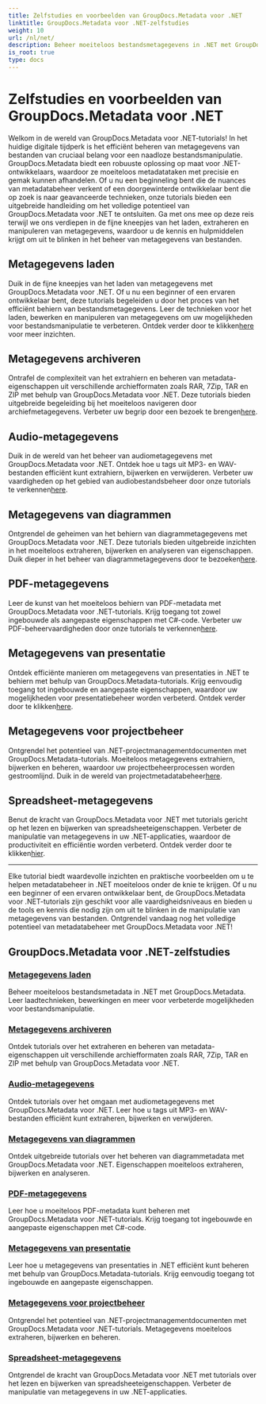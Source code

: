 ```yaml
---
title: Zelfstudies en voorbeelden van GroupDocs.Metadata voor .NET
linktitle: GroupDocs.Metadata voor .NET-zelfstudies
weight: 10
url: /nl/net/
description: Beheer moeiteloos bestandsmetagegevens in .NET met GroupDocs.Metadata. Leer laadtechnieken, bewerkingen en meer voor verbeterde mogelijkheden voor bestandsmanipulatie.
is_root: true
type: docs
---
```

# Zelfstudies en voorbeelden van GroupDocs.Metadata voor .NET

Welkom in de wereld van GroupDocs.Metadata voor .NET-tutorials! In het huidige digitale tijdperk is het efficiënt beheren van metagegevens van bestanden van cruciaal belang voor een naadloze bestandsmanipulatie. GroupDocs.Metadata biedt een robuuste oplossing op maat voor .NET-ontwikkelaars, waardoor ze moeiteloos metadatataken met precisie en gemak kunnen afhandelen. Of u nu een beginneling bent die de nuances van metadatabeheer verkent of een doorgewinterde ontwikkelaar bent die op zoek is naar geavanceerde technieken, onze tutorials bieden een uitgebreide handleiding om het volledige potentieel van GroupDocs.Metadata voor .NET te ontsluiten. Ga met ons mee op deze reis terwijl we ons verdiepen in de fijne kneepjes van het laden, extraheren en manipuleren van metagegevens, waardoor u de kennis en hulpmiddelen krijgt om uit te blinken in het beheer van metagegevens van bestanden.

## Metagegevens laden  
Duik in de fijne kneepjes van het laden van metagegevens met GroupDocs.Metadata voor .NET. Of u nu een beginner of een ervaren ontwikkelaar bent, deze tutorials begeleiden u door het proces van het efficiënt behiern van bestandsmetagegevens. Leer de technieken voor het laden, bewerken en manipuleren van metagegevens om uw mogelijkheden voor bestandsmanipulatie te verbeteren. Ontdek verder door te klikken[here](./metadata-loading/) voor meer inzichten.

## Metagegevens archiveren  
 Ontrafel de complexiteit van het extrahiern en beheren van metadata-eigenschappen uit verschillende archiefformaten zoals RAR, 7Zip, TAR en ZIP met behulp van GroupDocs.Metadata voor .NET. Deze tutorials bieden uitgebreide begeleiding bij het moeiteloos navigeren door archiefmetagegevens. Verbeter uw begrip door een bezoek te brengen[here](./archive-metadata/).

## Audio-metagegevens  
 Duik in de wereld van het beheer van audiometagegevens met GroupDocs.Metadata voor .NET. Ontdek hoe u tags uit MP3- en WAV-bestanden efficiënt kunt extrahiern, bijwerken en verwijderen. Verbeter uw vaardigheden op het gebied van audiobestandsbeheer door onze tutorials te verkennen[here](./audio-metadata/).

## Metagegevens van diagrammen  
Ontgrendel de geheimen van het behiern van diagrammetagegevens met GroupDocs.Metadata voor .NET. Deze tutorials bieden uitgebreide inzichten in het moeiteloos extraheren, bijwerken en analyseren van eigenschappen. Duik dieper in het beheer van diagrammetagegevens door te bezoeken[here](./diagram-metadata/).

## PDF-metagegevens  
 Leer de kunst van het moeiteloos behiern van PDF-metadata met GroupDocs.Metadata voor .NET-tutorials. Krijg toegang tot zowel ingebouwde als aangepaste eigenschappen met C#-code. Verbeter uw PDF-beheervaardigheden door onze tutorials te verkennen[here](./pdf-metadata/).

## Metagegevens van presentatie  
 Ontdek efficiënte manieren om metagegevens van presentaties in .NET te behiern met behulp van GroupDocs.Metadata-tutorials. Krijg eenvoudig toegang tot ingebouwde en aangepaste eigenschappen, waardoor uw mogelijkheden voor presentatiebeheer worden verbeterd. Ontdek verder door te klikken[here](./presentation-metadata/).

## Metagegevens voor projectbeheer  
 Ontgrendel het potentieel van .NET-projectmanagementdocumenten met GroupDocs.Metadata-tutorials. Moeiteloos metagegevens extrahiern, bijwerken en beheren, waardoor uw projectbeheerprocessen worden gestroomlijnd. Duik in de wereld van projectmetadatabeheer[here](./project-management-metadata/).

## Spreadsheet-metagegevens  
Benut de kracht van GroupDocs.Metadata voor .NET met tutorials gericht op het lezen en bijwerken van spreadsheeteigenschappen. Verbeter de manipulatie van metagegevens in uw .NET-applicaties, waardoor de productiviteit en efficiëntie worden verbeterd. Ontdek verder door te klikken[hier](./spreadsheet-metadata/).

----
Elke tutorial biedt waardevolle inzichten en praktische voorbeelden om u te helpen metadatabeheer in .NET moeiteloos onder de knie te krijgen. Of u nu een beginner of een ervaren ontwikkelaar bent, de GroupDocs.Metadata voor .NET-tutorials zijn geschikt voor alle vaardigheidsniveaus en bieden u de tools en kennis die nodig zijn om uit te blinken in de manipulatie van metagegevens van bestanden. Ontgrendel vandaag nog het volledige potentieel van metadatabeheer met GroupDocs.Metadata voor .NET! 

## GroupDocs.Metadata voor .NET-zelfstudies
### [Metagegevens laden](./metadata-loading/)
Beheer moeiteloos bestandsmetadata in .NET met GroupDocs.Metadata. Leer laadtechnieken, bewerkingen en meer voor verbeterde mogelijkheden voor bestandsmanipulatie.
### [Metagegevens archiveren](./archive-metadata/)
Ontdek tutorials over het extraheren en beheren van metadata-eigenschappen uit verschillende archiefformaten zoals RAR, 7Zip, TAR en ZIP met behulp van GroupDocs.Metadata voor .NET.
### [Audio-metagegevens](./audio-metadata/)
Ontdek tutorials over het omgaan met audiometagegevens met GroupDocs.Metadata voor .NET. Leer hoe u tags uit MP3- en WAV-bestanden efficiënt kunt extraheren, bijwerken en verwijderen.
### [Metagegevens van diagrammen](./diagram-metadata/)
Ontdek uitgebreide tutorials over het beheren van diagrammetadata met GroupDocs.Metadata voor .NET. Eigenschappen moeiteloos extraheren, bijwerken en analyseren.
### [PDF-metagegevens](./pdf-metadata/)
Leer hoe u moeiteloos PDF-metadata kunt beheren met GroupDocs.Metadata voor .NET-tutorials. Krijg toegang tot ingebouwde en aangepaste eigenschappen met C#-code.
### [Metagegevens van presentatie](./presentation-metadata/)
Leer hoe u metagegevens van presentaties in .NET efficiënt kunt beheren met behulp van GroupDocs.Metadata-tutorials. Krijg eenvoudig toegang tot ingebouwde en aangepaste eigenschappen.
### [Metagegevens voor projectbeheer](./project-management-metadata/)
Ontgrendel het potentieel van .NET-projectmanagementdocumenten met GroupDocs.Metadata voor .NET-tutorials. Metagegevens moeiteloos extraheren, bijwerken en beheren.
### [Spreadsheet-metagegevens](./spreadsheet-metadata/)
Ontgrendel de kracht van GroupDocs.Metadata voor .NET met tutorials over het lezen en bijwerken van spreadsheeteigenschappen. Verbeter de manipulatie van metagegevens in uw .NET-applicaties.